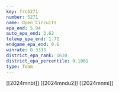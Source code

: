 ```yaml
---
key: frc5271
number: 5271
name: Open Circuits
epa_end: 5.94
auto_epa_end: 3.62
teleop_epa_end: 1.72
endgame_epa_end: 0.6
winrate: 0.3333
district_epa_rank: 1610
district_epa_percentile: 0.1061
type: Team
---
```

[[2024mnbt]]
[[2024mndu2]]
[[2024mnmi]]
